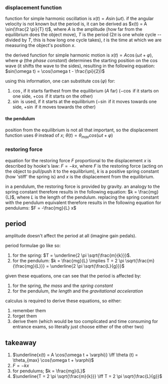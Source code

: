 ### displacement function

function for simple harmonic oscillation is $x(t) = A \sin(\omega t)$. if the
angular velocity is not known but the period is, it can be derived as
$x(t) = A \sin(\frac{2 \pi}{T} t)$, where $A$ is the amplitude (how far from
the equilibrium does the object move), $T$ is the period ($2 \pi$ is one whole
cycle -- divided by $T$, this is how long one cycle takes), $t$ is the time at
which we are measuring the object's position $x$.

the derived function for simple harmonic motion is
$x(t) = A \cos(\omega t + \varphi)$, where $\varphi$ (the _phase constant_)
determines the starting position on the $\cos$ wave (it shifts the wave to the
sides), resulting in the following equation:
$sin(\omega t) = \cos(\omega t - \frac{\pi}{2})$

using this information, one can substitute $\cos(\varphi)$ for:
1. $\cos$, if it starts farthest from the equilibrium ($A$ far)
   ($-\cos$ if it starts on one side, $+\cos$ if it starts on the other)
2. $\sin$ is used, if it starts at the equilibrium
   ($-\sin$ if it moves towards one side, $+\sin$ if it moves towards the other)

#### the pendulum

position from the equilibrium is not all that important, so the displacement
function uses $\theta$ instead of $x$;
$\theta (t) = \theta_{max} cos(\omega t + \varphi)$

### restoring force

equation for the restoring force $F$ proportional to the displacement $x$ is
described by hooke's law: $F = -kx$, where $F$ is the restoring force (acting
on the object to pull/push it to the equilibrium), $k$ is a positive spring
constant (how 'stiff' the spring is) and $x$ is the displacement from the
equilibrium.

in a pendulum, the restoring force is provided by gravity. an analogy to the
spring constant therefore results in the following equation: $k = \frac{mg}{L}$,
where $L$ is the length of the pendulum.
replacing the spring constant with the pendulum equivalent therefore results
in the following equation for pendulums: $F = -\frac{mg}{L} x$

## period

amplitude doesn't affect the period at all (imagine gain pedals).

period formulae go like so:
1. for the spring: $T = \underline{2 \pi \sqrt{\frac{m}{k}}}$.
2. for the pendulum: $k = \frac{mg}{L} \implies T = 2 \pi \sqrt{\frac{m}{\frac{mg}{L}}} = \underline{2 \pi \sqrt{\frac{L}{g}}}$

given these equations, one can see that the period is affected by:
1. for the spring, _the mass_ and the _spring constant_
2. for the pendulum, _the length_ and the _gravitational acceleration_

calculus is required to derive these equations, so either:
1. remember them
2. forget them
3. derive them (which would be too complicated and time consuming for entrance
   exams, so literally just choose either of the other two)

## takeaway

1. $\underline{x(t) = A \cos(\omega t + \varphi)} \iff \theta (t) = \theta_{max} \cos(\omega t + \varphi)$
2. $F = -kx$
3. for pendulums; $k = \frac{mg}{L}$
4. $\underline{T = 2 \pi \sqrt{\frac{m}{k}}} \iff T = 2 \pi \sqrt{\frac{L}{g}}$
